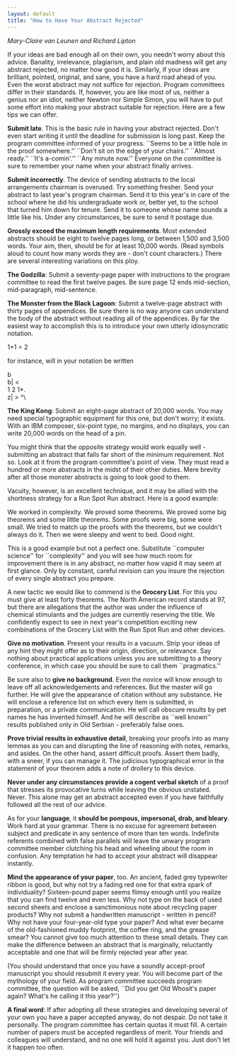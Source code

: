 ```yaml
---
layout: default
title: "How to Have Your Abstract Rejected"
---
```

*Mary-Claire van Leunen and Richard Lipton*

If your ideas are bad enough all on their own, you needn't worry about
this advice. Banality, irrelevance, plagiarism, and plain old madness
will get any abstract rejected, no matter how good it is. Similarly, if
your ideas are brilliant, pointed, original, and sane, you have a hard
road ahead of you. Even the worst abstract may not suffice for
rejection. Program committees differ in their standards. If, however,
you are like most of us, neither a genius nor an idiot, neither Newton
nor Simple Simon, you will have to put some effort into making your
abstract suitable for rejection. Here are a few tips we can offer.

**Submit late**. This is the basic rule in having your abstract
rejected. Don't even start writing it until the deadline for submission
is long past. Keep the program committee informed of your progress.
\`\`Seems to be a little hole in the proof somewhere.'' \`\`Don't sit on
the edge of your chairs.'' \`\`Almost ready.'' \`\`It's a-comin'.''
\`\`Any minute now.'' Everyone on the committee is sure to remember your
name when your abstract finally arrives.

**Submit incorrectly**. The device of sending abstracts to the local
arrangements chairman is overused. Try something fresher. Send your
abstract to last year's program chairman. Send it to this year's in care
of the school where he did his undergraduate work or, better yet, to the
school that turned him down for tenure. Send it to someone whose name
sounds a little like his. Under any circumstances, be sure to send it
postage due.

**Grossly exceed the maximum length requirements**. Most extended
abstracts should be eight to twelve pages long, or between 1,500 and
3,500 words. Your aim, then, should be for at least 10,000 words. (Read
symbols aloud to count how many words they are - don't count
characters.) There are several interesting variations on this ploy.

**The Godzilla**: Submit a seventy-page paper with instructions to the
program committee to read the first twelve pages. Be sure page 12 ends
mid-section, mid-paragraph, mid-sentence.

**The Monster from the Black Lagoon**: Submit a twelve-page abstract
with thirty pages of appendices. Be sure there is no way anyone can
understand the body of the abstract without reading all of the
appendices. By far the easiest way to accomplish this is to introduce
your own utterly idiosyncratic notation.

1+1 = 2

for instance, will in your notation be written

b\
 b| \<\
 1 2 1\*.\
 z| \> \^\

**The King Kong**: Submit an eight-page abstract of 20,000 words. You
may need special typographic equipment for this one, but don't worry; it
exists. With an IBM composer, six-point type, no margins, and no
displays, you can write 20,000 words on the head of a pin.

You might think that the opposite strategy would work equally well -
submitting an abstract that falls far short of the minimum requirement.
Not so. Look at it from the program committee's point of view. They must
read a hundred or more abstracts in the midst of their other duties.
Mere brevity after all those monster abstracts is going to look good to
them.

Vacuity, however, is an excellent technique, and it may be allied with
the shortness strategy for a Run Spot Run abstract. Here is a good
example:

We worked in complexity. We proved some theorems. We proved some big
theorems and some little theorems. Some proofs were big, some were
small. We tried to match up the proofs with the theorems, but we
couldn't always do it. Then we were sleepy and went to bed. Good night.

This is a good example but not a perfect one. Substitute \`\`computer
science'' for \`\`complexity'' and you will see how much room for
improvement there is in any abstract, no matter how vapid it may seem at
first glance. Only by constant, careful revision can you insure the
rejection of every single abstract you prepare.

A new tactic we would like to commend is the **Grocery List**. For this
you must give at least forty theorems. The North American record stands
at 97, but there are allegations that the author was under the influence
of chemical stimulants and the judges are currently reserving the title.
We confidently expect to see in next year's competition exciting new
combinations of the Grocery List with the Run Spot Run and other
devices.

**Give no motivation**. Present your results in a vacuum. Strip your
ideas of any hint they might offer as to their origin, direction, or
relevance. Say nothing about practical applications unless you are
submitting to a theory conference, in which case you should be sure to
call them \`\`pragmatics.''

Be sure also to **give no background**. Even the novice will know enough
to leave off all acknowledgements and references. But the master will go
further. He will give the appearance of citation without any substance.
He will enclose a reference list on which every item is submitted, in
preparation, or a private communication. He will call obscure results by
pet names he has invented himself. And he will describe as \`\`well
known'' results published only in Old Serbian - preferably false ones.

**Prove trivial results in exhaustive detail**, breaking your proofs
into as many lemmas as you can and disrupting the line of reasoning with
notes, remarks, and asides. On the other hand, assert difficult proofs.
Assert them badly, with a sneer, if you can manage it. The judicious
typographical error in the statement of your theorem adds a note of
drollery to this device.

**Never under any circumstances provide a cogent verbal sketch** of a
proof that stresses its provocative turns while leaving the obvious
unstated. Never. This alone may get an abstract accepted even if you
have faithfully followed all the rest of our advice.

As for your **language**, it **should be pompous, impersonal, drab, and
bleary**. Work hard at your grammar. There is no excuse for agreement
between subject and predicate in any sentence of more than ten words.
Indefinite referents combined with false parallels will leave the unwary
program committee member clutching his head and wheeling about the room
in confusion. Any temptation he had to accept your abstract will
disappear instantly.

**Mind the appearance of your paper**, too. An ancient, faded grey
typewriter ribbon is good, but why not try a fading red one for that
extra spark of individuality? Sixteen-pound paper seems flimsy enough
until you realize that you can find twelve and even less. Why not type
on the back of used second sheets and enclose a sanctimonious note about
recycling paper products? Why not submit a handwritten manuscript -
written in pencil? Why not have your four-year-old type your paper? And
what ever became of the old-fashioned muddy footprint, the coffee ring,
and the grease smear? You cannot give too much attention to these small
details. They can make the difference between an abstract that is
marginally, reluctantly acceptable and one that will be firmly rejected
year after year.

(You should understand that once you have a soundly accept-proof
manuscript you should resubmit it every year. You will become part of
the mythology of your field. As program committee succeeds program
committee, the question will be asked, \`\`Did you get Old Whosit's
paper again? What's he calling it this year?'')

**A final word**: If after adopting all these strategies and developing
several of your own you have a paper accepted anyway, do not despair. Do
not take it personally. The program committee has certain quotas it must
fill. A certain number of papers must be accepted regardless of merit.
Your friends and colleagues will understand, and no one will hold it
against you. Just don't let it happen too often.
